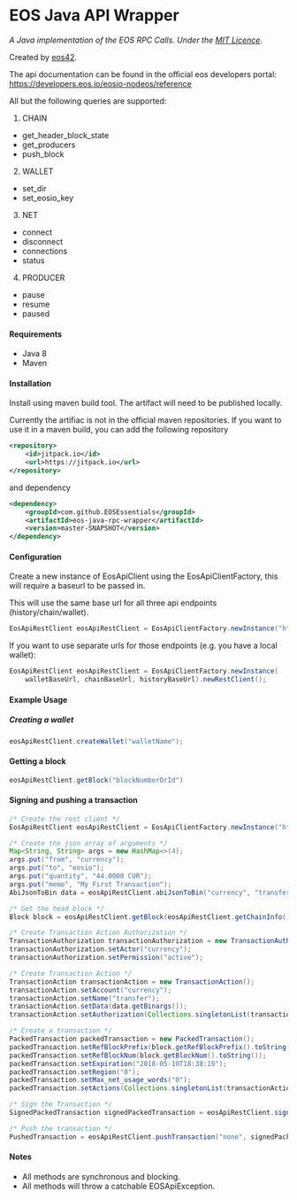 # EOS Java API Wrapper

*A Java implementation of the EOS RPC Calls. Under the [MIT Licence](https://raw.githubusercontent.com/Fletch153/eos-java-rpc-wrapper/master/LICENSE)*.

Created by [eos42](http://www.eos42.io).

The api documentation can be found in the official eos developers portal:
https://developers.eos.io/eosio-nodeos/reference

All but the following queries are supported:
1. CHAIN
- get_header_block_state
- get_producers
- push_block
2. WALLET
- set_dir
- set_eosio_key
3. NET
- connect
- disconnect
- connections
- status
4. PRODUCER
- pause
- resume
- paused

#### Requirements
* Java 8
* Maven

#### Installation
Install using maven build tool. The artifact will need to be published locally.

Currently the artifiac is not in the official maven repositories.
If you want to use it in a maven build, you can add the following repository

``` xml
<repository>
    <id>jitpack.io</id>
    <url>https://jitpack.io</url>
</repository>
```

and dependency

``` xml
<dependency>
    <groupId>com.github.EOSEssentials</groupId>
    <artifactId>eos-java-rpc-wrapper</artifactId>
    <version>master-SNAPSHOT</version>
</dependency>
```

#### Configuration
Create a new instance of EosApiClient using the EosApiClientFactory, this will require
a baseurl to be passed in.

This will use the same base url for all three api endpoints (history/chain/wallet).
```java
EosApiRestClient eosApiRestClient = EosApiClientFactory.newInstance("http://127.0.0.1:8888").newRestClient();
```

If you want to use separate urls for those endpoints (e.g. you have a local wallet):
```java
EosApiRestClient eosApiRestClient = EosApiClientFactory.newInstance(
    walletBaseUrl, chainBaseUrl, historyBaseUrl).newRestClient();
```

#### Example Usage
##### Creating a wallet
```java
eosApiRestClient.createWallet("walletName");
```

#### Getting a block
```java
eosApiRestClient.getBlock("blockNumberOrId")
```

#### Signing and pushing a transaction

```java
/* Create the rest client */
EosApiRestClient eosApiRestClient = EosApiClientFactory.newInstance("http://127.0.0.1:8888").newRestClient();

/* Create the json array of arguments */
Map<String, String> args = new HashMap<>(4);
args.put("from", "currency");
args.put("to", "eosio");
args.put("quantity", "44.0000 CUR");
args.put("memo", "My First Transaction");
AbiJsonToBin data = eosApiRestClient.abiJsonToBin("currency", "transfer", args);```

/* Get the head block */
Block block = eosApiRestClient.getBlock(eosApiRestClient.getChainInfo().getHeadBlockId());

/* Create Transaction Action Authorization */
TransactionAuthorization transactionAuthorization = new TransactionAuthorization();
transactionAuthorization.setActor("currency");
transactionAuthorization.setPermission("active");

/* Create Transaction Action */
TransactionAction transactionAction = new TransactionAction();
transactionAction.setAccount("currency");
transactionAction.setName("transfer");
transactionAction.setData(data.getBinargs());
transactionAction.setAuthorization(Collections.singletonList(transactionAuthorization));

/* Create a transaction */
PackedTransaction packedTransaction = new PackedTransaction();
packedTransaction.setRefBlockPrefix(block.getRefBlockPrefix().toString());
packedTransaction.setRefBlockNum(block.getBlockNum().toString());
packedTransaction.setExpiration("2018-05-10T18:38:19");
packedTransaction.setRegion("0");
packedTransaction.setMax_net_usage_words("0");
packedTransaction.setActions(Collections.singletonList(transactionAction));

/* Sign the Transaction */
SignedPackedTransaction signedPackedTransaction = eosApiRestClient.signTransaction(packedTransaction, Collections.singletonList("EOS7LPJ7YnwYiEHbBLz96fNkt3kf6CDDdesV5EsWoc3u3DJy31V2y"), "chainId");

/* Push the transaction */
PushedTransaction = eosApiRestClient.pushTransaction("none", signedPackedTransaction);
```

#### Notes
* All methods are synchronous and blocking.
* All methods will throw a catchable EOSApiException.
